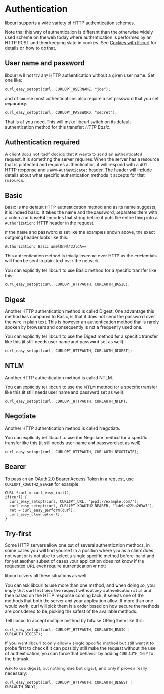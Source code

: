# Authentication

libcurl supports a wide variety of HTTP authentication schemes.

Note that this way of authentication is different than the otherwise widely
used scheme on the web today where authentication is performed by an HTTP POST
and then keeping state in cookies. See [Cookies with libcurl](cookies.md)
for details on how to do that.

## User name and password

libcurl will not try any HTTP authentication without a given user name. Set
one like:

    curl_easy_setopt(curl, CURLOPT_USERNAME, "joe");

and of course most authentications also require a set password that you set
separately:

    curl_easy_setopt(curl, CURLOPT_PASSWORD, "secret");

That is all you need. This will make libcurl switch on its default
authentication method for this transfer: *HTTP Basic*.

## Authentication required

A client does not itself decide that it wants to send an authenticated
request. It is something the server requires. When the server has a resource
that is protected and requires authentication, it will respond with a 401 HTTP
response and a `WWW-Authenticate:` header. The header will include details
about what specific authentication methods it accepts for that resource.

## Basic

Basic is the default HTTP authentication method and as its name suggests, it
is indeed basic. It takes the name and the password, separates them with a
colon and base64 encodes that string before it puts the entire thing into a
`Authorization:` HTTP header in the request.

If the name and password is set like the examples shown above, the exact
outgoing header looks like this:

    Authorization: Basic am9lOnNlY3JldA==

This authentication method is totally insecure over HTTP as the credentials
will then be sent in plain-text over the network.

You can explicitly tell libcurl to use Basic method for a specific transfer
like this:

    curl_easy_setopt(curl, CURLOPT_HTTPAUTH, CURLAUTH_BASIC);

## Digest

Another HTTP authentication method is called Digest. One advantage this method
has compared to Basic, is that it does not send the password over the wire in
plain text. This is however an authentication method that is rarely spoken by
browsers and consequently is not a frequently used one.

You can explicitly tell libcurl to use the Digest method for a specific
transfer like this (it still needs user name and password set as well):

    curl_easy_setopt(curl, CURLOPT_HTTPAUTH, CURLAUTH_DIGEST);

## NTLM

Another HTTP authentication method is called NTLM.

You can explicitly tell libcurl to use the NTLM method for a specific transfer
like this (it still needs user name and password set as well):

    curl_easy_setopt(curl, CURLOPT_HTTPAUTH, CURLAUTH_NTLM);

## Negotiate

Another HTTP authentication method is called Negotiate.

You can explicitly tell libcurl to use the Negotiate method for a specific
transfer like this (it still needs user name and password set as well):

    curl_easy_setopt(curl, CURLOPT_HTTPAUTH, CURLAUTH_NEGOTIATE);

## Bearer

To pass on an OAuth 2.0 Bearer Access Token in a request, use
`CURLOPT_XOAUTH2_BEARER` for example:

    CURL *curl = curl_easy_init();
    if(curl) {
      curl_easy_setopt(curl, CURLOPT_URL, "pop3://example.com/");
      curl_easy_setopt(curl, CURLOPT_XOAUTH2_BEARER, "1ab9cb22ba269a7");
      ret = curl_easy_perform(curl);
      curl_easy_cleanup(curl);
    }

## Try-first

Some HTTP servers allow one out of several authentication methods, in some
cases you will find yourself in a position where you as a client does not want
or is not able to select a single specific method before-hand and for yet
another subset of cases your application does not know if the requested URL
even require authentication or not!

libcurl covers all these situations as well.

You can ask libcurl to use more than one method, and when doing so, you imply
that curl first tries the request without any authentication at all and then
based on the HTTP response coming back, it selects one of the methods that
both the server and your application allow. If more than one would work, curl
will pick them in a order based on how secure the methods are considered to
be, picking the safest of the available methods.

Tell libcurl to accept multiple method by bitwise ORing them like this:

    curl_easy_setopt(curl, CURLOPT_HTTPAUTH, CURLAUTH_BASIC | CURLAUTH_DIGEST);

If you want libcurl to only allow a single specific method but still want it
to probe first to check if it can possibly still make the request without the
use of authentication, you can force that behavior by adding `CURLAUTH_ONLY`
to the bitmask.

Ask to use digest, but nothing else but digest, and only if proven really
necessary:

    curl_easy_setopt(curl, CURLOPT_HTTPAUTH, CURLAUTH_DIGEST | CURLAUTH_ONLY);
